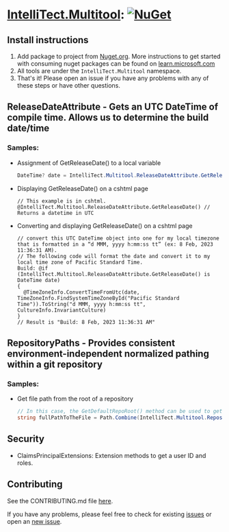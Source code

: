 # [IntelliTect.Multitool](https://www.nuget.org/packages/IntelliTect.Multitool/): [![NuGet](https://img.shields.io/nuget/v/IntelliTect.Multitool.svg)](https://www.nuget.org/packages/IntelliTect.Multitool/)

## Install instructions

1. Add package to project from [Nuget.org](https://www.nuget.org/packages/IntelliTect.Multitool/). More instructions to get started with consuming nuget packages can be found on [learn.microsoft.com](https://learn.microsoft.com/nuget/install-nuget-client-tools)
2. All tools are under the `IntelliTect.Multitool` namespace.
3. That's it! Please open an issue if you have any problems with any of these steps or have other questions.

## ReleaseDateAttribute - Gets an UTC DateTime of compile time. Allows us to determine the build date/time

### Samples:

- Assignment of GetReleaseDate() to a local variable

  ```cs
  DateTime? date = IntelliTect.Multitool.ReleaseDateAttribute.GetReleaseDate(); // Returns a datetime in UTC to date
  ```
  
- Displaying GetReleaseDate() on a cshtml page

  ```cshtml
  // This example is in cshtml.
  @IntelliTect.Multitool.ReleaseDateAttribute.GetReleaseDate() // Returns a datetime in UTC
  ```
  
- Converting and displaying GetReleaseDate() on a cshtml page

  ```cshtml
  // convert this UTC DateTime object into one for my local timezone that is formatted in a “d MMM, yyyy h:mm:ss tt” (ex: 8 Feb, 2023 11:36:31 AM).
  // The following code will format the date and convert it to my local time zone of Pacific Standard Time. 
  Build: @if (IntelliTect.Multitool.ReleaseDateAttribute.GetReleaseDate() is DateTime date)
  {
    @TimeZoneInfo.ConvertTimeFromUtc(date, TimeZoneInfo.FindSystemTimeZoneById("Pacific Standard Time")).ToString("d MMM, yyyy h:mm:ss tt", CultureInfo.InvariantCulture)
  }
  // Result is "Build: 8 Feb, 2023 11:36:31 AM"
  ```

## RepositoryPaths - Provides consistent environment-independent normalized pathing within a git repository

### Samples:

- Get file path from the root of a repository

  ```csharp
  // In this case, the GetDefaultRepoRoot() method can be used to get the root of a repository.
  string fullPathToTheFile = Path.Combine(IntelliTect.Multitool.RepositoryPaths.GetDefaultRepoRoot(), "TheFile.txt");
  ```

## Security

- ClaimsPrincipalExtensions: Extension methods to get a user ID and roles.

## Contributing

See the CONTRIBUTING.md file [here](https://github.com/IntelliTect/Multitool/blob/main/CONTRIBUTING.md).

If you have any problems, please feel free to check for existing [issues](https://github.com/IntelliTect/Multitool/issues) or open an [new issue](https://github.com/IntelliTect/Multitool/issues/new).

